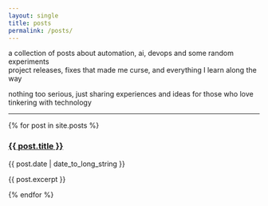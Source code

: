 ```yaml
---
layout: single
title: posts
permalink: /posts/
---
```


a collection of posts about automation, ai, devops and some random experiments  
project releases, fixes that made me curse, and everything I learn along the way  

nothing too serious, just sharing experiences and ideas for those who love tinkering with technology

***

{% for post in site.posts %}
  <article>
    <h3>
      <a href="{{ post.url }}">
        {{ post.title }}
      </a>
    </h3>
    <time datetime="{{ post.date | date: "%Y-%m-%d" }}">{{ post.date | date_to_long_string }}</time>
    <p>{{ post.excerpt }}</p>
  </article>
{% endfor %}